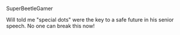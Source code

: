 SuperBeetleGamer

Will told me "special dots" were the key to a safe future in his senior speech. No one can break this now!
